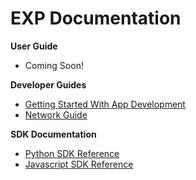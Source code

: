 # EXP Documentation

<div class="row">
  <div class="col-md-6">
    <div class="bs-callout bs-callout-primary">
      <strong>User Guide</strong>
      <ul>
        <li>Coming Soon!</li>
      </ul>
    </div>
  </div>
  <div class="col-md-6">
    <div class="bs-callout bs-callout-primary">
      <strong>Developer Guides</strong>
      <ul>
        <li><a href="/getting-started">Getting Started With App Development</a></li>
        <li><a href="/developers/authentication">Network Guide</a></li>
        <!--<li><a href="/network">Network Guide</a></li>-->
      </ul>
      <strong>SDK Documentation</strong>
      <ul>
        <li><a href="/python_sdk_reference-1.0.0">Python SDK Reference</a></li>
        <li><a href="/javascript_sdk_reference-1.0.0">Javascript SDK Reference</a></li>
      </ul>
    </div>
  </div>
</div>
